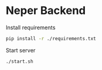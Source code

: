 # Neper Backend

Install requirements

```bash
pip install -r ./requirements.txt
```

Start server

```bash
./start.sh
```
